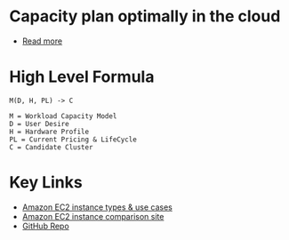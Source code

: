 # Capacity plan optimally in the cloud
- [Read more](https://www.youtube.com/watch?v=Lf6B1PxIvAs)

# High Level Formula

````
M(D, H, PL) -> C

M = Workload Capacity Model
D = User Desire
H = Hardware Profile
PL = Current Pricing & LifeCycle
C = Candidate Cluster
````

# Key Links
- [Amazon EC2 instance types & use cases](../../2_AWS/3_ComputeServices/AmazonEC2/InstanceTypes.md)
- [Amazon EC2 instance comparison site](https://instances.vantage.sh/)
- [GitHub Repo](https://github.com/Netflix-Skunkworks/service-capacity-modeling)
